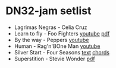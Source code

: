 # DN32-jam setlist

- Lagrimas Negras - Celia Cruz
- Learn to fly - Foo Fighters [youtube](https://www.youtube.com/watch?v=1VQ_3sBZEm0) [pdf](https://coentjo.github.io/songbooks/LearnToFly.pdf)
- By the way - Peppers [youtube](https://www.youtube.com/watch?v=JDHoc9qzC5I)
- Human - Rag'n'BOne Man [youtube](https://coentjo.github.io/songbooks/setlist.dn32)
- Silver Start - Four Seasons [text](https://genius.com/The-four-seasons-silver-star-lyrics) [chords](https://tabs.ultimate-guitar.com/tab/the-four-seasons/silver-star-chords-3240521)
- Superstition - Stevie Wonder [pdf](https://coentjo.github.io/songbooks/Superstition.pdf)
